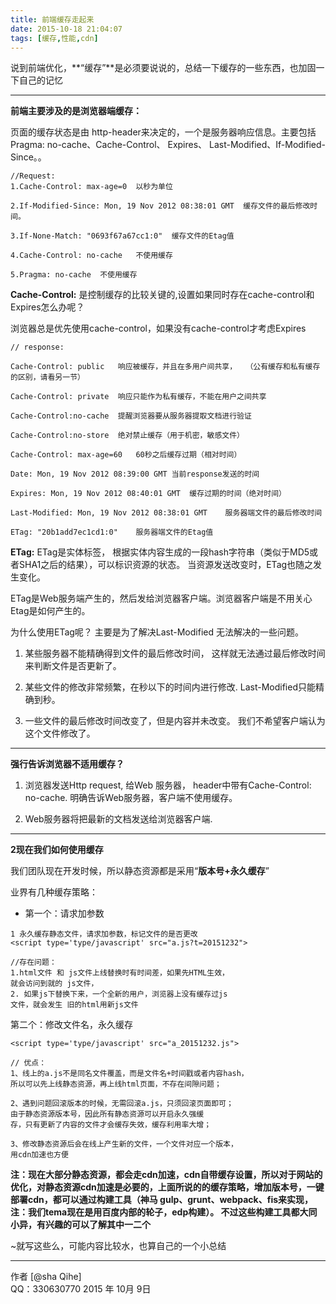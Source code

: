 ```yaml
---
title: 前端缓存走起来
date: 2015-10-18 21:04:07
tags: [缓存,性能,cdn]
---
```



说到前端优化，**“缓存”**是必须要说说的，总结一下缓存的一些东西，也加固一下自己的记忆

---

**前端主要涉及的是浏览器端缓存：**

页面的缓存状态是由 http-header来决定的，一个是服务器响应信息。主要包括Pragma: no-cache、Cache-Control、 Expires、 Last-Modified、If-Modified-Since。。

<!--more-->
```
//Request:
1.Cache-Control: max-age=0	以秒为单位

2.If-Modified-Since: Mon, 19 Nov 2012 08:38:01 GMT	缓存文件的最后修改时间。

3.If-None-Match: "0693f67a67cc1:0"	缓存文件的Etag值

4.Cache-Control: no-cache	不使用缓存

5.Pragma: no-cache	不使用缓存
```

**Cache-Control:** 是控制缓存的比较关键的,设置如果同时存在cache-control和Expires怎么办呢？

浏览器总是优先使用cache-control，如果没有cache-control才考虑Expires


```
// response:

Cache-Control: public	响应被缓存，并且在多用户间共享，  （公有缓存和私有缓存的区别，请看另一节）

Cache-Control: private	响应只能作为私有缓存，不能在用户之间共享

Cache-Control:no-cache	提醒浏览器要从服务器提取文档进行验证

Cache-Control:no-store	绝对禁止缓存（用于机密，敏感文件）

Cache-Control: max-age=60	60秒之后缓存过期（相对时间）

Date: Mon, 19 Nov 2012 08:39:00 GMT	当前response发送的时间

Expires: Mon, 19 Nov 2012 08:40:01 GMT	缓存过期的时间（绝对时间）

Last-Modified: Mon, 19 Nov 2012 08:38:01 GMT	服务器端文件的最后修改时间

ETag: "20b1add7ec1cd1:0"	服务器端文件的Etag值
```

**ETag:**
ETag是实体标签， 根据实体内容生成的一段hash字符串（类似于MD5或者SHA1之后的结果），可以标识资源的状态。 当资源发送改变时，ETag也随之发生变化。

ETag是Web服务端产生的，然后发给浏览器客户端。浏览器客户端是不用关心Etag是如何产生的。

为什么使用ETag呢？ 主要是为了解决Last-Modified 无法解决的一些问题。

1. 某些服务器不能精确得到文件的最后修改时间， 这样就无法通过最后修改时间来判断文件是否更新了。

2. 某些文件的修改非常频繁，在秒以下的时间内进行修改. Last-Modified只能精确到秒。

3. 一些文件的最后修改时间改变了，但是内容并未改变。 我们不希望客户端认为这个文件修改了。


----------


**强行告诉浏览器不适用缓存？**
1. 浏览器发送Http request, 给Web 服务器， header中带有Cache-Control: no-cache.   明确告诉Web服务器，客户端不使用缓存。

2. Web服务器将把最新的文档发送给浏览器客户端.


----------

**2现在我们如何使用缓存**

我们团队现在开发时候，所以静态资源都是采用“**版本号+永久缓存**”   

业界有几种缓存策略：

 - 第一个：请求加参数

```
1 永久缓存静态文件，请求加参数，标记文件的是否更改
<script type='type/javascript' src="a.js?t=20151232">

//存在问题： 
1.html文件 和 js文件上线替换时有时间差，如果先HTML生效，
就会访问到就的 js文件，
2. 如果js下替换下来，一个全新的用户，浏览器上没有缓存过js
文件，就会发生 旧的html用新js文件
```

第二个：修改文件名，永久缓存

```
<script type='type/javascript' src="a_20151232.js">

// 优点：
1、线上的a.js不是同名文件覆盖，而是文件名+时间戳或者内容hash，
所以可以先上线静态资源，再上线html页面，不存在间隙问题；

2、遇到问题回滚版本的时候，无需回滚a.js，只须回滚页面即可；
由于静态资源版本号，因此所有静态资源可以开启永久强缓
存，只有更新了内容的文件才会缓存失效，缓存利用率大增；

3、修改静态资源后会在线上产生新的文件，一个文件对应一个版本，
用cdn加速也方便

```

**注：现在大部分静态资源，都会走cdn加速，cdn自带缓存设置，所以对于网站的优化，对静态资源cdn加速是必要的，上面所说的的缓存策略，增加版本号，一键部署cdn，都可以通过构建工具（神马 gulp、grunt、webpack、fis来实现，注：我们tema现在是用百度内部的轮子，edp构建）。 不过这些构建工具都大同小异，有兴趣的可以了解其中一二个**


~就写这些么，可能内容比较水，也算自己的一个小总结

----------
作者 [@sha Qihe]     
QQ：330630770
2015 年 10月 9日 
